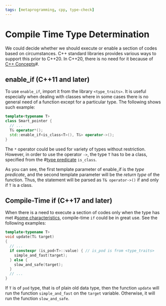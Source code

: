 ```yaml
---
tags: [metaprogramming, cpp, type-check]
---
```


# Compile Time Type Determination

We could decide whether we should execute or enable a section of codes based on
circumstances. C++ standard libraries provides various ways to support this
prior to C++20. In C++20, there is no need for it because of [C++ Concepts](202203281200.md)#.

## enable_if (C++11 and later)

To use `enable_if`, import it from the library `<type_traits>`. It is useful
especially when dealing with classes where in some cases there is no general
need of a function except for a particular type. The following shows such
example:

```cpp
template<typename T>
class Smart_pointer {
  // ...
  T& operator*();
  std::enable_if<is_class<T>(), T&> operator->();
}
```

The `*` operator could be used for variety of types without restriction.
However, in order to use the operator `->`, the type `T` has to be a class,
specified from the #[type predicate](202204181611.md) `is_class`.

As you can see, the first template parameter of enable_if is the *type
predicate*, and the second template parameter will be the *return type* of the
function. Thus, the statement will be parsed as `T& operator->()` if and only if
`T` is a class.

## Compile-Time if (C++17 and later)

When there is a need to execute a section of codes only when the type has met
#[some characteristics](202204181611.md), compile-time `if` could be in great use.
See the following examples:

```cpp
template<typename T>
void update(T& target)
{
  // ...
  if constexpr (is_pod<T>::value) { // is_pod is from <type_traits>
    simple_and_fast(target);
  } else {
    slow_and_safe(target);
  }
  // ...
}
```

If `T` is of `pod` type, that is of plain old data type, then the function
`update` will run the function `simple_and_fast` on the `target` variable.
Otherwise, it will run the function `slow_and_safe`.
